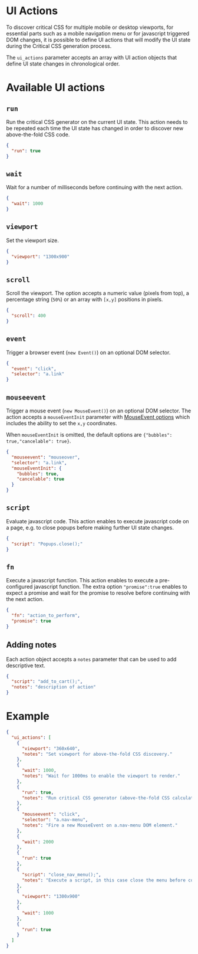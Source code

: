 # UI Actions

To discover critical CSS for multiple mobile or desktop viewports, for essential parts such as a mobile navigation menu or for javascript triggered DOM changes, it is possible to define UI actions that will modify the UI state during the Critical CSS generation process. 

The `ui_actions` parameter accepts an array with UI action objects that define UI state changes in chronological order.

# Available UI actions

## `run`

Run the critical CSS generator on the current UI state. This action needs to be repeated each time the UI state has changed in order to discover new above-the-fold CSS code.

```json
{
  "run": true
}
```

## `wait`

Wait for a number of milliseconds before continuing with the next action.

```json
{
  "wait": 1000
}
```

## `viewport`

Set the viewport size.

```json
{
  "viewport": "1300x900"
}
```

## `scroll`

Scroll the viewport. The option accepts a numeric value (pixels from top), a percentage string (`50%`) or an array with `[x,y]` positions in pixels.

```json
{
  "scroll": 400
}
```

## `event`

Trigger a browser event (`new Event()`) on an optional DOM selector.

```json
{
  "event": "click",
  "selector": "a.link"
}
```

## `mouseevent`

Trigger a mouse event (`new MouseEvent()`) on an optional DOM selector. The action accepts a `mouseEventInit` parameter with [MouseEvent options](https://developer.mozilla.org/en-US/docs/Web/API/MouseEvent/MouseEvent) which includes the ability to set the `x,y` coordinates.

When `mouseEventInit` is omitted, the default options are `{"bubbles": true,"cancelable": true}`.

```json
{
  "mouseevent": "mouseover",
  "selector": "a.link",
  "mouseEventInit": {
    "bubbles": true,
    "cancelable": true
  }
}
```

## `script`

Evaluate javascript code. This action enables to execute javascript code on a page, e.g. to close popups before making further UI state changes.

```json
{
  "script": "Popups.close();"
}
```

## `fn`

Execute a javascript function. This action enables to execute a pre-configured javascript function. The extra option `"promise":true` enables to expect a promise and wait for the promise to resolve before continuing with the next action.

```json
{
  "fn": "action_to_perform",
  "promise": true
}
```

## Adding notes

Each action object accepts a `notes` parameter that can be used to add descriptive text.

```json
{
  "script": "add_to_cart();",
  "notes": "description of action"
}
```

# Example

```json
{
  "ui_actions": [
    {
      "viewport": "360x640",
      "notes": "Set viewport for above-the-fold CSS discovery."
    },
    {
      "wait": 1000,
      "notes": "Wait for 1000ms to enable the viewport to render."
    },
    {
      "run": true,
      "notes": "Run critical CSS generator (above-the-fold CSS calculation)"
    },
    {
      "mouseevent": "click",
      "selector": "a.nav-menu",
      "notes": "Fire a new MouseEvent on a.nav-menu DOM element."
    },
    {
      "wait": 2000
    },
    {
      "run": true
    },
    {
      "script": "close_nav_menu();",
      "notes": "Execute a script, in this case close the menu before continuing with the next viewport."
    },
    {
      "viewport": "1300x900"
    },
    {
      "wait": 1000
    },
    {
      "run": true
    }
  ]
}
```